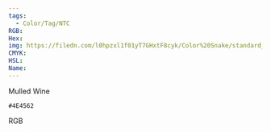 ```yaml
---
tags:
  - Color/Tag/NTC
RGB:
Hex:
img: https://filedn.com/l0hpzxl1f01yT7GHxtF8cyk/Color%20Snake/standard_csv_to_svg//4E4562.svg
CMYK:
HSL:
Name:
---
```

Mulled Wine
```palette
#4E4562
```
RGB
